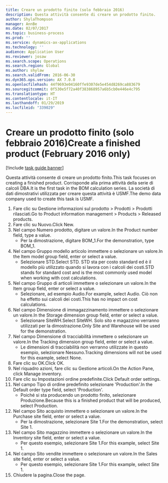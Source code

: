 ```yaml
---
title: Creare un prodotto finito (solo febbraio 2016)
description: Questa attività consente di creare un prodotto finito.
author: ShylaThompson
manager: AnnBe
ms.date: 02/07/2017
ms.topic: business-process
ms.prod: ''
ms.service: dynamics-ax-applications
ms.technology: ''
audience: Application User
ms.reviewer: josaw
ms.search.scope: Operations
ms.search.region: Global
ms.author: shylaw
ms.search.validFrom: 2016-06-30
ms.dyn365.ops.version: AX 7.0.0
ms.openlocfilehash: 44f9693e04160ffe9307de5e454d8269ca883679
ms.sourcegitcommit: 0f530e5f72a40f383868957a6b5cb0e446e4c795
ms.translationtype: HT
ms.contentlocale: it-IT
ms.lasthandoff: 01/29/2019
ms.locfileid: "339029"
---
```

# <a name="create-a-finished-product-february-2016-only"></a><span data-ttu-id="578f0-103">Creare un prodotto finito (solo febbraio 2016)</span><span class="sxs-lookup"><span data-stu-id="578f0-103">Create a finished product (February 2016 only)</span></span>

[!include [task guide banner](../../includes/task-guide-banner.md)]

<span data-ttu-id="578f0-104">Questa attività consente di creare un prodotto finito.</span><span class="sxs-lookup"><span data-stu-id="578f0-104">This task focuses on creating a finished product.</span></span> <span data-ttu-id="578f0-105">Corrisponde alla prima attività della serie di calcoli DBA.</span><span class="sxs-lookup"><span data-stu-id="578f0-105">It is the first task in the BOM calculation series.</span></span> <span data-ttu-id="578f0-106">La società di dati dimostrativi utilizzata per creare questa attività è USMF.</span><span class="sxs-lookup"><span data-stu-id="578f0-106">The demo data company used to create this task is USMF.</span></span>

1. <span data-ttu-id="578f0-107">Fare clic su Gestione informazioni sul prodotto > Prodotti > Prodotti rilasciati.</span><span class="sxs-lookup"><span data-stu-id="578f0-107">Go to Product information management > Products > Released products.</span></span>
2. <span data-ttu-id="578f0-108">Fare clic su Nuovo.</span><span class="sxs-lookup"><span data-stu-id="578f0-108">Click New.</span></span>
3. <span data-ttu-id="578f0-109">Nel campo Numero prodotto, digitare un valore.</span><span class="sxs-lookup"><span data-stu-id="578f0-109">In the Product number field, type a value.</span></span>
    * <span data-ttu-id="578f0-110">Per la dimostrazione, digitare BOM_1.</span><span class="sxs-lookup"><span data-stu-id="578f0-110">For the demonstration, type BOM_1.</span></span>  
4. <span data-ttu-id="578f0-111">Nel campo Gruppo modello articolo immettere o selezionare un valore.</span><span class="sxs-lookup"><span data-stu-id="578f0-111">In the Item model group field, enter or select a value.</span></span>
    * <span data-ttu-id="578f0-112">Selezionare STD.</span><span class="sxs-lookup"><span data-stu-id="578f0-112">Select STD.</span></span> <span data-ttu-id="578f0-113">STD sta per costo standard ed è il modello più utilizzato quando si lavora con i calcoli dei costi.</span><span class="sxs-lookup"><span data-stu-id="578f0-113">STD stands for standard cost and is the most commonly used model when working with cost calculations.</span></span>  
5. <span data-ttu-id="578f0-114">Nel campo Gruppo di articoli immettere o selezionare un valore.</span><span class="sxs-lookup"><span data-stu-id="578f0-114">In the Item group field, enter or select a value.</span></span>
    * <span data-ttu-id="578f0-115">Selezionare, ad esempio Audio.</span><span class="sxs-lookup"><span data-stu-id="578f0-115">For example, select Audio.</span></span> <span data-ttu-id="578f0-116">Ciò non ha effetto sui calcoli dei costi.</span><span class="sxs-lookup"><span data-stu-id="578f0-116">This has no impact on cost calculations.</span></span>  
6. <span data-ttu-id="578f0-117">Nel campo Dimensione di immagazzinamento immettere o selezionare un valore.</span><span class="sxs-lookup"><span data-stu-id="578f0-117">In the Storage dimension group field, enter or select a value.</span></span>
    * <span data-ttu-id="578f0-118">Selezionare SiteWH.</span><span class="sxs-lookup"><span data-stu-id="578f0-118">Select SiteWH.</span></span> <span data-ttu-id="578f0-119">Solo sito e magazzino verranno utilizzati per la dimostrazione.</span><span class="sxs-lookup"><span data-stu-id="578f0-119">Only Site and Warehouse will be used for the demonstration.</span></span>  
7. <span data-ttu-id="578f0-120">Nel campo Dimensione di tracciabilità immettere o selezionare un valore.</span><span class="sxs-lookup"><span data-stu-id="578f0-120">In the Tracking dimension group field, enter or select a value.</span></span>
    * <span data-ttu-id="578f0-121">Le dimensioni di tracciabilità non verranno utilizzate in questo esempio, selezionare Nessuno.</span><span class="sxs-lookup"><span data-stu-id="578f0-121">Tracking dimensions will not be used for this example, select None.</span></span>  
8. <span data-ttu-id="578f0-122">Fare clic su OK.</span><span class="sxs-lookup"><span data-stu-id="578f0-122">Click OK.</span></span>
9. <span data-ttu-id="578f0-123">Nel riquadro azioni, fare clic su Gestione articoli.</span><span class="sxs-lookup"><span data-stu-id="578f0-123">On the Action Pane, click Manage inventory.</span></span>
10. <span data-ttu-id="578f0-124">Fare clic su Impostazioni ordine predefinite.</span><span class="sxs-lookup"><span data-stu-id="578f0-124">Click Default order settings.</span></span>
11. <span data-ttu-id="578f0-125">Nel campo Tipo di ordine predefinito selezionare 'Production'.</span><span class="sxs-lookup"><span data-stu-id="578f0-125">In the Default order type field, select 'Production'.</span></span>
    * <span data-ttu-id="578f0-126">Poiché si sta producendo un prodotto finito, selezionare Produzione.</span><span class="sxs-lookup"><span data-stu-id="578f0-126">Because this is a finished product that will be produced, select Production.</span></span>  
12. <span data-ttu-id="578f0-127">Nel campo Sito acquisto immettere o selezionare un valore.</span><span class="sxs-lookup"><span data-stu-id="578f0-127">In the Purchase site field, enter or select a value.</span></span>
    * <span data-ttu-id="578f0-128">Per la dimostrazione, selezionare Site 1.</span><span class="sxs-lookup"><span data-stu-id="578f0-128">For the demonstration, select Site 1.</span></span>  
13. <span data-ttu-id="578f0-129">Nel campo Sito magazzino immettere o selezionare un valore.</span><span class="sxs-lookup"><span data-stu-id="578f0-129">In the Inventory site field, enter or select a value.</span></span>
    * <span data-ttu-id="578f0-130">Per questo esempio, selezionare Site 1.</span><span class="sxs-lookup"><span data-stu-id="578f0-130">For this example, select Site 1.</span></span>  
14. <span data-ttu-id="578f0-131">Nel campo Sito vendite immettere o selezionare un valore.</span><span class="sxs-lookup"><span data-stu-id="578f0-131">In the Sales site field, enter or select a value.</span></span>
    * <span data-ttu-id="578f0-132">Per questo esempio, selezionare Site 1.</span><span class="sxs-lookup"><span data-stu-id="578f0-132">For this example, select Site 1.</span></span>  
15. <span data-ttu-id="578f0-133">Chiudere la pagina.</span><span class="sxs-lookup"><span data-stu-id="578f0-133">Close the page.</span></span>

